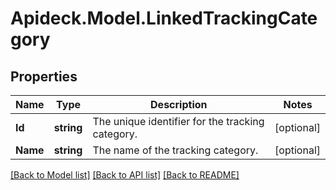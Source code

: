 # Apideck.Model.LinkedTrackingCategory

## Properties

Name | Type | Description | Notes
------------ | ------------- | ------------- | -------------
**Id** | **string** | The unique identifier for the tracking category. | [optional] 
**Name** | **string** | The name of the tracking category. | [optional] 

[[Back to Model list]](../README.md#documentation-for-models) [[Back to API list]](../README.md#documentation-for-api-endpoints) [[Back to README]](../README.md)

